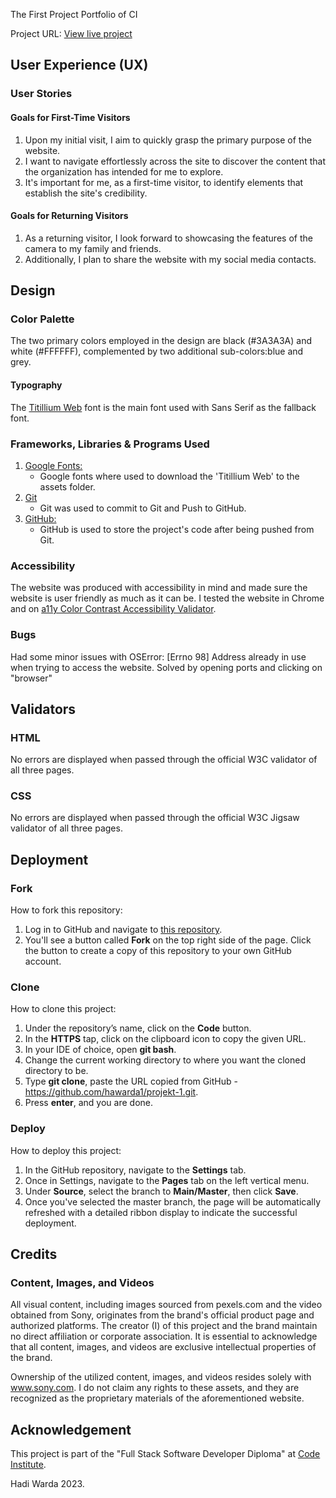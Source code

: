 The First Project Portfolio of CI

Project URL: [View live project](https://hawarda1.github.io/projekt-1/ "The Website")


## User Experience (UX)

 ### User Stories

#### Goals for First-Time Visitors

1. Upon my initial visit, I aim to quickly grasp the primary purpose of the website.
2. I want to navigate effortlessly across the site to discover the content that the organization has intended for me to explore.
3. It's important for me, as a first-time visitor, to identify elements that establish the site's credibility.


#### Goals for Returning Visitors
1. As a returning visitor, I look forward to showcasing the features of the camera to my family and friends.
2. Additionally, I plan to share the website with my social media contacts.


## Design

 ### Color Palette

The two primary colors employed in the design are black (#3A3A3A) and white (#FFFFFF), complemented by two additional sub-colors:blue and grey.

   #### Typography
 
The [Titillium Web](https://fonts.google.com/specimen/Titillium+Web?preview.text=Sony%20alpha%209%20III&preview.text_type=custom#standard-styles) font is the main font used with Sans Serif as the fallback font.


### Frameworks, Libraries & Programs Used

1. [Google Fonts:](https://fonts.google.com/)
    - Google fonts where used to download the 'Titillium Web' to the assets folder.
2. [Git](https://git-scm.com/)
    - Git was used to commit to Git and Push to GitHub.
1. [GitHub:](https://github.com/)
    - GitHub is used to store the project's code after being pushed from Git.

### Accessibility

The website was produced with accessibility in mind and made sure the website is user friendly as much as it can be. I tested the website in Chrome and on [a11y Color Contrast Accessibility Validator](https://color.a11y.com/Contrast/).


### Bugs
Had some minor issues with OSError: [Errno 98] Address already in use when trying to access the website. Solved by opening ports and clicking on "browser"  

## Validators

### HTML

No errors are displayed when passed through the official W3C validator of all three pages.

### CSS

No errors are displayed when passed through the official W3C Jigsaw validator of all three pages.

## Deployment

### Fork

How to fork this repository:

1. Log in to GitHub and navigate to [this repository](https://github.com/hawarda1/projekt-1/).
2. You'll see a button called <b>Fork</b> on the top right side of the page. Click the button to create a copy of this repository to your own GitHub account.

### Clone

How to clone this project:

1. Under the repository’s name, click on the <b>Code</b> button.
2. In the <b>HTTPS</b> tap, click on the clipboard icon to copy the given URL.
3. In your IDE of choice, open <b>**git bash**</b>.
4. Change the current working directory to where you want the cloned directory to be.
5. Type <b>**git clone**</b>, paste the URL copied from GitHub - https://github.com/hawarda1/projekt-1.git.
6. Press <b>**enter**</b>, and you are done.



### Deploy

How to deploy this project:

  1. In the GitHub repository, navigate to the <b>Settings</b> tab.
  2. Once in Settings, navigate to the <b>Pages</b> tab on the left vertical menu.
  3. Under <b>Source</b>, select the branch to <b>Main/Master</b>, then click <b>Save</b>.
  4. Once you've selected the master branch, the page will be automatically refreshed with a detailed ribbon display to indicate the successful deployment.


## Credits

### Content, Images, and Videos

All visual content, including images sourced from pexels.com and the video obtained from Sony, originates from the brand's official product page and authorized platforms. The creator (I) of this project and the brand maintain no direct affiliation or corporate association. It is essential to acknowledge that all content, images, and videos are exclusive intellectual properties of the brand.

Ownership of the utilized content, images, and videos resides solely with www.sony.com. I do not claim any rights to these assets, and they are recognized as the proprietary materials of the aforementioned website.


## Acknowledgement

This project is part of the "Full Stack Software Developer Diploma" at [Code Institute](https://codeinstitute.net/).

Hadi Warda 2023.

  
